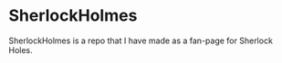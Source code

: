 <h1>SherlockHolmes</h1>
<p>SherlockHolmes is a repo that I have made as a fan-page for Sherlock Holes.</p>
